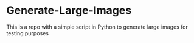 # Generate-Large-Images
This is a repo with a simple script in Python to generate large images for testing purposes
